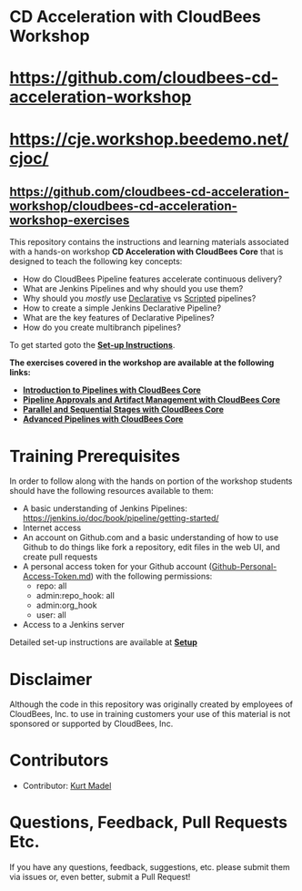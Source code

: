 # CD Acceleration with CloudBees Workshop
# https://github.com/cloudbees-cd-acceleration-workshop

# https://cje.workshop.beedemo.net/cjoc/

## https://github.com/cloudbees-cd-acceleration-workshop/cloudbees-cd-acceleration-workshop-exercises

This repository contains the instructions and learning materials associated with a hands-on workshop **CD Acceleration with CloudBees Core** that is designed to teach the following key concepts:

  * How do CloudBees Pipeline features accelerate continuous delivery?
  * What are Jenkins Pipelines and why should you use them?
  * Why should you *mostly* use [Declarative](https://jenkins.io/doc/book/pipeline/syntax/#declarative-pipeline) vs [Scripted](https://jenkins.io/doc/book/pipeline/syntax/#scripted-pipeline) pipelines?
  * How to create a simple Jenkins Declarative Pipeline?
  * What are the key features of Declarative Pipelines?
  * How do you create multibranch pipelines?


To get started goto the [**Set-up Instructions**](Setup.md).

**The exercises covered in the workshop are available at the following links:**

  * [**Introduction to Pipelines with CloudBees Core**](exercises/intro-pipeline-cb-core.md)
  * [**Pipeline Approvals and Artifact Management with CloudBees Core**](exercises/approvals-artifacts-cb-core.md)
  * [**Parallel and Sequential Stages with CloudBees Core**](exercises/parallel-sequential-cb-core.md)
  * [**Advanced Pipelines with CloudBees Core**](exercises/advanced-pipeline-cb-core.md)

# Training Prerequisites

In order to follow along with the hands on portion of the workshop students should have the following resources available to them:

  * A basic understanding of Jenkins Pipelines: https://jenkins.io/doc/book/pipeline/getting-started/ 
  * Internet access
  * An account on Github.com and a basic understanding of how to use Github to do things like fork a repository, edit files in the web UI, and create pull requests
  * A personal access token for your Github account ([Github-Personal-Access-Token.md](Github-Personal-Access-Token.md)) with the following permissions:
    - repo: all
    - admin:repo_hook: all
    - admin:org_hook
    - user: all
  * Access to a Jenkins server
  
Detailed set-up instructions are available at **[Setup](Setup.md)**

# Disclaimer

Although the code in this repository was originally created by employees of CloudBees, Inc. to use in training customers your use of this material is not sponsored or supported by CloudBees, Inc.

# Contributors 

* Contributor: [Kurt Madel](https://github.com/kmadel)
 
# Questions, Feedback, Pull Requests Etc.

If you have any questions, feedback, suggestions, etc. please submit them via issues or, even better, submit a Pull Request!
